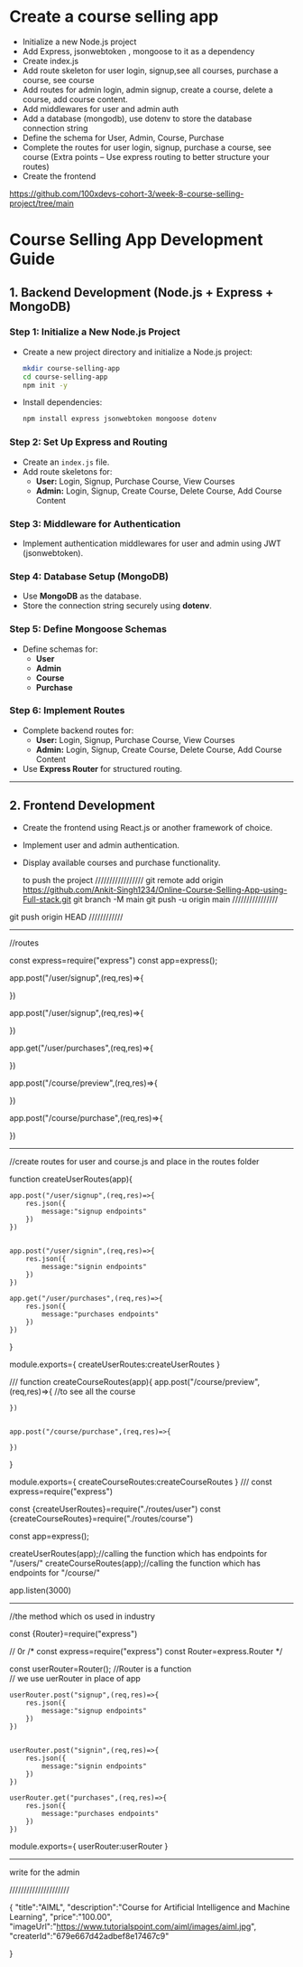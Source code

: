 

# Create a course selling app

- Initialize a new Node.js project
- Add Express, jsonwebtoken , mongoose to it as a dependency
- Create index.js
- Add route skeleton for user login, signup,see all courses, purchase a course, see course
- Add routes for admin login, admin signup, create a course, delete a course, add course content.
- Add middlewares for user and admin auth
- Add a database (mongodb), use dotenv to store the database connection string
- Define the schema for User, Admin, Course, Purchase
- Complete the routes for user login, signup, purchase a course, see course (Extra points – Use express routing to better structure your routes)
- Create the frontend


https://github.com/100xdevs-cohort-3/week-8-course-selling-project/tree/main




# **Course Selling App Development Guide**  

## **1. Backend Development (Node.js + Express + MongoDB)**  

### **Step 1: Initialize a New Node.js Project**  
- Create a new project directory and initialize a Node.js project:  
  ```bash
  mkdir course-selling-app
  cd course-selling-app
  npm init -y
  ```
- Install dependencies:  
  ```bash
  npm install express jsonwebtoken mongoose dotenv
  ```

### **Step 2: Set Up Express and Routing**  
- Create an `index.js` file.  
- Add route skeletons for:  
  - **User:** Login, Signup, Purchase Course, View Courses  
  - **Admin:** Login, Signup, Create Course, Delete Course, Add Course Content  

### **Step 3: Middleware for Authentication**  
- Implement authentication middlewares for user and admin using JWT (jsonwebtoken).  

### **Step 4: Database Setup (MongoDB)**  
- Use **MongoDB** as the database.  
- Store the connection string securely using **dotenv**.  

### **Step 5: Define Mongoose Schemas**  
- Define schemas for:  
  - **User**  
  - **Admin**  
  - **Course**  
  - **Purchase**  

### **Step 6: Implement Routes**  
- Complete backend routes for:  
  - **User:** Login, Signup, Purchase Course, View Courses  
  - **Admin:** Login, Signup, Create Course, Delete Course, Add Course Content  
- Use **Express Router** for structured routing.  

---

## **2. Frontend Development**  
- Create the frontend using React.js or another framework of choice.  
- Implement user and admin authentication.  
- Display available courses and purchase functionality.


  to push the project
/////////////////
git remote add origin https://github.com/Ankit-Singh1234/Online-Course-Selling-App-using-Full-stack.git
git branch -M main
git push -u origin main
////////////////

git push origin HEAD
////////////



______________________________________________________________________________________________________________________________________

//routes

const express=require("express")
const app=express();


app.post("/user/signup",(req,res)=>{

})


app.post("/user/signup",(req,res)=>{
    
})

app.get("/user/purchases",(req,res)=>{
    
})


app.post("/course/preview",(req,res)=>{
    
})


app.post("/course/purchase",(req,res)=>{
    
})




______________________________________________________________________________________________________________________________________

//create routes for user and course.js and place in the routes folder


function createUserRoutes(app){

    app.post("/user/signup",(req,res)=>{
        res.json({
            message:"signup endpoints"
        })
    })
    
    
    app.post("/user/signin",(req,res)=>{
        res.json({
            message:"signin endpoints"
        })      
    })
    
    app.get("/user/purchases",(req,res)=>{
        res.json({
            message:"purchases endpoints"
        })
    })
    
}

module.exports={
    createUserRoutes:createUserRoutes
}


///
function createCourseRoutes(app){
    app.post("/course/preview",(req,res)=>{
        //to see all the course
    
       
    })
    
    
    app.post("/course/purchase",(req,res)=>{
        
    })
    
}

module.exports={
    createCourseRoutes:createCourseRoutes
}
///
const express=require("express")

const {createUserRoutes}=require("./routes/user")
const {createCourseRoutes}=require("./routes/course")

const app=express();


createUserRoutes(app);//calling the function which has endpoints for "/users/"
createCourseRoutes(app);//calling the function which has endpoints for "/course/"


app.listen(3000)

___________________________________________________________________________________________________________________________


//the method which os used in industry

const {Router}=require("express")

//              0r
/*
const express=require("express")
const Router=express.Router
*/

const userRouter=Router(); //Router is a function  
// we use uerRouter in place of app


    userRouter.post("signup",(req,res)=>{
        res.json({
            message:"signup endpoints"
        })
    })
    
    
    userRouter.post("signin",(req,res)=>{
        res.json({
            message:"signin endpoints"
        })      
    })
    
    userRouter.get("purchases",(req,res)=>{
        res.json({
            message:"purchases endpoints"
        })
    })
    

module.exports={
    userRouter:userRouter
}


___________________________________________________________________________________________________________________________________


 write for the admin 

 
/////////////////////





{
    "title":"AIML",
    "description":"Course for Artificial Intelligence and Machine Learning",
    "price":"100.00",
    "imageUrl":"https://www.tutorialspoint.com/aiml/images/aiml.jpg",
    "createrId":"679e667d42adbef8e17467c9"

}